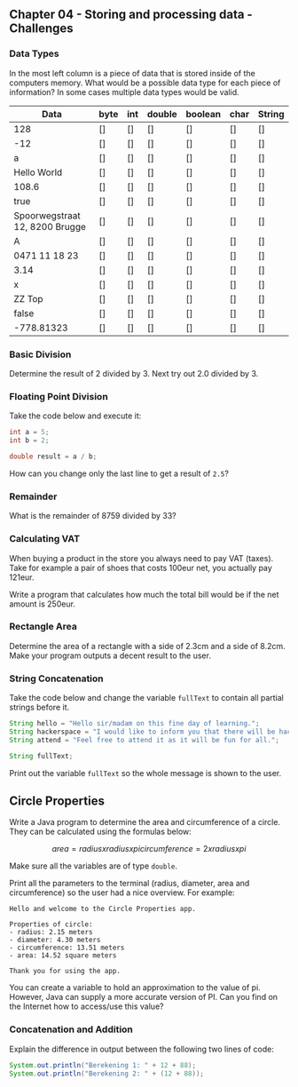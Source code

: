 ## Chapter 04 - Storing and processing data - Challenges

### Data Types

In the most left column is a piece of data that is stored inside of the computers memory. What would be a possible data type for each piece of information? In some cases multiple data types would be valid.

| Data | byte | int | double | boolean | char | String |
| --- | --- | --- | --- | --- | --- | --- |
| 128 | [] | [] | [] | [] | [] | [] |
| -12 | [] | [] | [] | [] | [] | [] |
| a | [] | [] | [] | [] | [] | [] |
| Hello World | [] | [] | [] | [] | [] | [] |
| 108.6 | [] | [] | [] | [] | [] | [] |
| true | [] | [] | [] | [] | [] | [] |
| Spoorwegstraat 12, 8200 Brugge | [] | [] | [] | [] | [] | [] |
| A | [] | [] | [] | [] | [] | [] |
| 0471 11 18 23 | [] | [] | [] | [] | [] | [] |
| 3.14 | [] | [] | [] | [] | [] | [] |
| x | [] | [] | [] | [] | [] | [] |
| ZZ Top | [] | [] | [] | [] | [] | [] |
| false | [] | [] | [] | [] | [] | [] |
| -778.81323 | [] | [] | [] | [] | [] | [] |

### Basic Division

Determine the result of 2 divided by 3. Next try out 2.0 divided by 3.

### Floating Point Division

Take the code below and execute it:

```java
int a = 5;
int b = 2;

double result = a / b;
```

How can you change only the last line to get a result of `2.5`?

### Remainder

What is the remainder of 8759 divided by 33?

### Calculating VAT

When buying a product in the store you always need to pay VAT (taxes). Take for example a pair of shoes that costs 100eur net, you actually pay 121eur.

Write a program that calculates how much the total bill would be if the net amount is 250eur.

### Rectangle Area

Determine the area of a rectangle with a side of 2.3cm and a side of 8.2cm. Make your program outputs a decent result to the user.

### String Concatenation

Take the code below and change the variable `fullText` to contain all partial strings before it.

```java
String hello = "Hello sir/madam on this fine day of learning.";
String hackerspace = "I would like to inform you that there will be hackerspace on tuesdays and thursdays.";
String attend = "Feel free to attend it as it will be fun for all.";

String fullText;
```

Print out the variable `fullText` so the whole message is shown to the user.

## Circle Properties

Write a Java program to determine the area and circumference of a circle. They can be calculated using the formulas below:

```math
area = radius x radius x pi
circumference = 2 x radius x pi
```

Make sure all the variables are of type `double`.

Print all the parameters to the terminal (radius, diameter, area and circumference) so the user had a nice overview. For example:

```text
Hello and welcome to the Circle Properties app.

Properties of circle:
- radius: 2.15 meters
- diameter: 4.30 meters
- circumference: 13.51 meters
- area: 14.52 square meters

Thank you for using the app.
```
You can create a variable to hold an approximation to the value of pi. However, Java can supply a more accurate version of PI. Can you find on the Internet how to access/use this value?

### Concatenation and Addition

Explain the difference in output between the following two lines of code:

```java
System.out.println("Berekening 1: " + 12 + 88);
System.out.println("Berekening 2: " + (12 + 88));
```